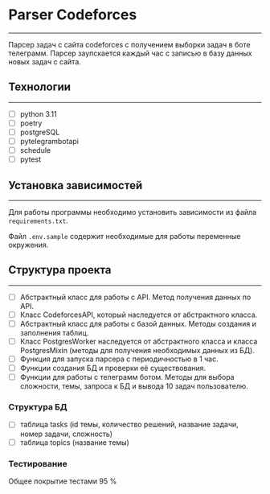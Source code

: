 # Parser Codeforces

---

Парсер задач с сайта codeforces с получением выборки задач в боте телеграмм. Парсер заупскается каждый час с записью в базу данных новых задач с сайта.

## Технологии

---

- [ ]  python 3.11
- [ ]  poetry
- [ ]  postgreSQL
- [ ]  pytelegrambotapi
- [ ]  schedule
- [ ]  pytest

## Установка зависимостей

---

Для работы программы необходимо установить зависимости из файла `requirements.txt`.

Файл `.env.sample` содержит необходимые для работы переменные окружения.

## Структура проекта

---

- [ ]  Абстрактный класс для работы с API. Метод получения данных по API.
- [ ]  Класс CodeforcesAPI, который наследуется от абстрактного класса.
- [ ]  Абстрактный класс для работы с базой данных. Методы создания и заполнения таблиц.
- [ ]  Класс PostgresWorker наследуется от абстрактного класса и класса PostgresMixin (методы для получения необходимых данных из БД).
- [ ]  Функция для запуска парсера с периодичностью в 1 час.
- [ ]  Функции создания БД и проверки её существования.
- [ ]  Функции для работы с телеграмм ботом. Методы для выбора сложности, темы, запроса к БД и вывода 10 задач пользователю.

### Структура БД

- [ ]  таблица tasks (id темы, количество решений, название задачи, номер задачи, сложность)
- [ ]  таблица topics (название темы)

### Тестирование

Общее покрытие тестами 95 %